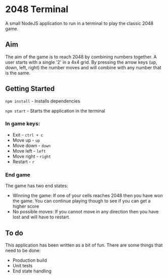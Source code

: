 # 2048 Terminal
A small NodeJS application to run in a terminal to play the classic 2048 game.

## Aim
The aim of the game is to reach 2048 by combining numbers together. A user starts with a single '2' in a 4x4 grid.
By pressing the arrow keys (up, down, left, right) the number moves and will combine with any number that is the same.

## Getting Started
`npm install` - Installs dependencies

`npm start` - Starts the application in the terminal
### In game keys:
- Exit - `ctrl + c`
- Move up - `up`
- Move down - `down`
- Move left - `left`
- Move right - `right`
- Restart - `r`

### End game
The game has two end states:
- Winning the game: If one of your cells reaches 2048 then you have won the game. You can continue playing though to see if you can get a higher score
- No possible moves: If you cannot move in any direction then you have lost and will have to restart.


## To do
This application has been written as a bit of fun. There are some things that need to be done:

- Production build
- Unit tests 
- End state handling
